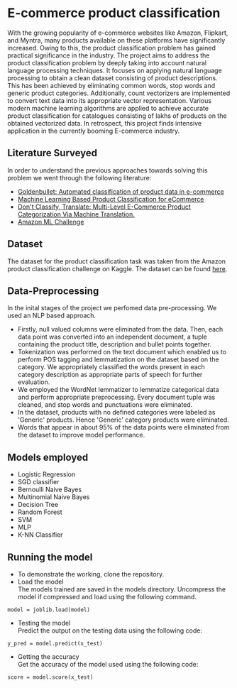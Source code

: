 # E-commerce product classification
With the growing popularity of e-commerce websites like Amazon, Flipkart, and Myntra, many products available on these platforms have significantly increased. Owing to this, the product classification problem has gained practical significance in the industry. The project aims to address the product classification problem by deeply taking into account natural language processing techniques. It focuses on applying natural language processing to obtain a clean dataset consisting of product descriptions. This has been achieved by eliminating common words, stop words and generic product categories. Additionally, count vectorizers are implemented to convert text data into its appropriate vector representation. Various modern machine learning algorithms are applied to achieve accurate product classification for catalogues consisting of lakhs of products on the obtained vectorized data. In retrospect, this project finds intensive application in the currently booming E-commerce industry.

## Literature Surveyed
In order to understand the previous approaches towards solving this problem we went through the following literature:
* [Goldenbullet: Automated classification of product data in e-commerce](https://www.researchgate.net/publication/335420427_Atlas_A_Dataset_and_Benchmark_for_E-commerce_Clothing_Product_Categorization)
* [Machine Learning Based Product Classification for eCommerce](https://www.tandfonline.com/doi/abs/10.1080/08874417.2021.191088)
* [Don't Classify, Translate: Multi-Level E-Commerce Product Categorization Via Machine Translation.](https://arxiv.org/abs/1812.05774)
* [Amazon ML Challenge](https://www.hackerearth.com/challenges/competitive/amazon-ml-challeng/)

## Dataset
The dataset for the product classification task was taken from the Amazon product classification challenge on Kaggle. The dataset can be found [here](https://drive.google.com/file/d/1cMo_cczClT4UPw3eEjlKxnmbzheqX516/view?usp=sharing).

## Data-Preprocessing
In the inital stages of the project we perfomed data pre-processing. We used an NLP based approach. 
* Firstly, null valued columns were eliminated from the data. Then, each data point was converted into an independent document, a tuple containing the product title, description and bullet points together. 
* Tokenization was performed on the text document which enabled us to perform POS tagging and lemmatization on the dataset based on the category. We appropriately classified the 
words present in each category description as appropriate parts of speech for further evaluation. 
* We employed the WordNet lemmatizer to lemmatize categorical data and perform appropriate preprocessing. Every document tuple was cleaned, and stop words and punctuations were eliminated.  
* In the dataset, products with no defined categories were labeled as 'Generic' products. Hence 'Generic' category products were eliminated. 
* Words that appear in about 95% of the data points were eliminated from the dataset to improve model performance. 

## Models employed
* Logistic Regression
* SGD classifier
* Bernoulli Naive Bayes
* Multinomial Naive Bayes
* Decision Tree
* Random Forest
* SVM
* MLP
* K-NN Classifier

## Running the model

* To demonstrate the working, clone the repository.
* Load the model
<br/>The models trained are saved in the models directory. Uncompress the model if compressed and load using the following command.
```
model = joblib.load(model)
```
* Testing the model
<br/>Predict the output on the testing data using the following code:
```
y_pred = model.predict(x_test)

```
* Getting the accuracy
<br/>Get the accuracy of the model used using the following code:
```
score = model.score(x_test)

```

